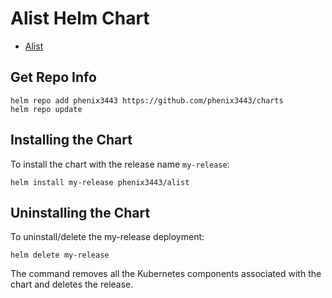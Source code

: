 # Alist Helm Chart

- [Alist](https://alist.nn.ci/zh/)

## Get Repo Info

```console
helm repo add phenix3443 https://github.com/phenix3443/charts
helm repo update
```

## Installing the Chart

To install the chart with the release name `my-release`:

```console
helm install my-release phenix3443/alist
```

## Uninstalling the Chart

To uninstall/delete the my-release deployment:

```console
helm delete my-release
```

The command removes all the Kubernetes components associated with the chart and deletes the release.
